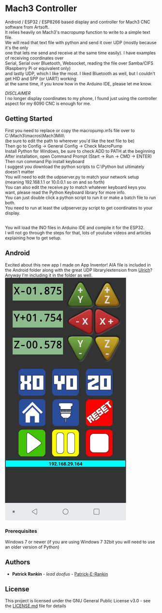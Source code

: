 # Mach3 Controller

Android / ESP32 / ESP8266 based display and controller for Mach3 CNC software from Artsoft.<br>
It relies heavily on Mach3's macropump function to write to a simple text file. <br>
We will read that text file with python and send it over UDP (mostly because it's the only<br>
one that lets me send and receive at the same time easily). I have examples of receiving coordinates over<br>
Serial, Serial over Bluetooth, Websocket, reading the file over Samba/CIFS (Raspberry Pi or equivalent only) <br>
and lastly UDP, which I like the most. I liked Bluetooth as well, but I couldn't get HID and SPP (or UART) working <br>
at the same time, if you know how in the Arduino IDE, please let me know. <br>

*DISCLAIMER*<br>
I no longer display coordinates to my phone, I found just using the controller aspect for my 6090 CNC is enough for me.<br>

## Getting Started

First you need to replace or copy the macropump.m1s file over to C:\Mach3\macros\Mach3Mill\ <br>
(be sure to edit the path to wherever you'd like the text file to be) <br>
Then go to Config -> General Config -> Check MacroPump<br>
Install Python for Windows, be sure to check ADD to PATH at the beginning <br>
After installation, open Command Prompt (Start -> Run -> CMD -> ENTER) <br>
Then run command Pip install keyboard <br>
I suggest you download the python scripts to C:\Python but ultimately doesn't matter <br>
You will need to edit the udpserver.py to match your network setup (meaning 192.168.1.1 or 10.0.0.1 so on and so forth) <br>
You can also edit the receive.py to match whatever keyboard keys you want, please read the Python Keyboard library for more info. <br>
You can just double click a python script to run it or make a batch file to run both. <br>
You need to run at least the udpserver.py script to get coordinates to your display. <br><br>

You will load the INO files in Arduino IDE and compile it for the ESP32. <br>
I will not go through the steps for that, lots of youtube videos and articles explaining how to get setup. <br>

## Android

Excited about this new app I made on App Inventor! AIA file is included in the Android folder along with the great UDP library/extension
from <a href="https://ullisroboterseite.de/android-AI2-UDP.html">Ulrich</a>? <br>
Anyway I'm including it in the folder as well.<br>
<img src="https://raw.githubusercontent.com/Patrick-E-Rankin/Mach3Controller/master/Android/AndroidScreenshot.png"></img>

### Prerequisites

Windows 7 or newer (if you are using Windows 7 32bit you will need to use an older version of Python)

## Authors

* **Patrick Rankin** - *lead doofus* - [Patrick-E-Rankin](https://github.com/Patrick-E-Rankin/)


## License

This project is licensed under the GNU General Public License v3.0 - see the [LICENSE.md](LICENSE.md) file for details

